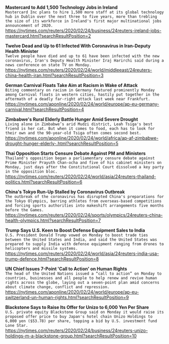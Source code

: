 **Mastercard to Add 1,500 Technology Jobs in Ireland**\
`Mastercard Inc plans to hire 1,500 more staff at its global technology hub in Dublin over the next three to five years, more than trebling the size of its workforce in Ireland's first major multinational jobs announcement of 2020.`\
https://nytimes.com/reuters/2020/02/24/business/24reuters-ireland-jobs-mastercard.html?searchResultPosition=2

**Twelve Dead and Up to 61 Infected With Coronavirus in Iran-Deputy Health Minister**\
`Twelve people have died and up to 61 have been infected with the new coronavirus, Iran's Deputy Health Minister Iraj Harirchi said during a news conference on state TV on Monday.`\
https://nytimes.com/reuters/2020/02/24/world/middleeast/24reuters-china-health-iran.html?searchResultPosition=3

**German Carnival Floats Take Aim at Racism in Wake of Attack**\
`Biting commentary on racism in Germany featured prominently Monday among Carnival floats in western cities, hastily put together in the aftermath of a deadly far-right attack last week near Frankfurt. `\
https://nytimes.com/aponline/2020/02/24/world/europe/ap-eu-germany-carnival.html?searchResultPosition=4

**Zimbabwe's Rural Elderly Battle Hunger Amid Severe Drought**\
`Living alone in Zimbabwe’s arid Mudzi district, Leah Tsiga's best friend is her cat. But when it comes to food, each has to look for their own and the 90-year-old Tsiga often comes second best.`\
https://nytimes.com/aponline/2020/02/24/world/africa/ap-af-zimbabwe-drought-hunger-elderly-.html?searchResultPosition=5

**Thai Opposition Starts Censure Debate Against PM and Ministers**\
`Thailand's opposition began a parliamentary censure debate against Prime Minister Prayuth Chan-ocha and five of his cabinet ministers on Monday, just days after the Constitutional Court dissolved a key party in the opposition bloc.`\
https://nytimes.com/reuters/2020/02/24/world/asia/24reuters-thailand-politics.html?searchResultPosition=6

**China's Tokyo Run-Up Stalled by Coronavirus Outbreak**\
`The outbreak of the coronavirus has disrupted China's preparations for the Tokyo Olympics, barring athletes from overseas-based competitions and forcing sports authorities into makeshift arrangements five months before the Games.`\
https://nytimes.com/reuters/2020/02/24/sports/olympics/24reuters-china-health-olympics.html?searchResultPosition=7

**Trump Says U.S. Keen to Boost Defense Equipment Sales to India**\
`U.S. President Donald Trump vowed on Monday to boost trade ties between the United States and India, and said the United States was prepared to supply India with defense equipment ranging from drones to helicopters and missile systems. `\
https://nytimes.com/reuters/2020/02/24/world/asia/24reuters-india-usa-trump-defence.html?searchResultPosition=8

**UN Chief Issues 7-Point 'Call to Action' on Human Rights**\
`The head of the United Nations issued a “call to action” on Monday to countries, businesses and all people to help renew and revive human rights across the globe, laying out a seven-point plan amid concerns about climate change, conflict and repression.`\
https://nytimes.com/aponline/2020/02/24/world/europe/ap-eu-switzerland-un-human-rights.html?searchResultPosition=9

**Blackstone Says to Raise Its Offer for Unizo to 6,000 Yen Per Share**\
`U.S. private equity Blackstone Group said on Monday it would raise its proposed offer price to buy Japan's hotel chain Unizo Holdings to 6,000 yen ($53.78) per share, topping a bid by U.S. investment fund Lone Star.`\
https://nytimes.com/reuters/2020/02/24/business/24reuters-unizo-holdings-m-a-blackstone-group.html?searchResultPosition=10

